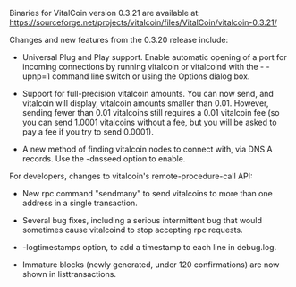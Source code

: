 Binaries for VitalCoin version 0.3.21 are available at:
  https://sourceforge.net/projects/vitalcoin/files/VitalCoin/vitalcoin-0.3.21/

Changes and new features from the 0.3.20 release include:

* Universal Plug and Play support.  Enable automatic opening of a port for incoming connections by running vitalcoin or vitalcoind with the - -upnp=1 command line switch or using the Options dialog box.

* Support for full-precision vitalcoin amounts.  You can now send, and vitalcoin will display, vitalcoin amounts smaller than 0.01.  However, sending fewer than 0.01 vitalcoins still requires a 0.01 vitalcoin fee (so you can send 1.0001 vitalcoins without a fee, but you will be asked to pay a fee if you try to send 0.0001).

* A new method of finding vitalcoin nodes to connect with, via DNS A records. Use the -dnsseed option to enable.

For developers, changes to vitalcoin's remote-procedure-call API:

* New rpc command "sendmany" to send vitalcoins to more than one address in a single transaction.

* Several bug fixes, including a serious intermittent bug that would sometimes cause vitalcoind to stop accepting rpc requests. 

* -logtimestamps option, to add a timestamp to each line in debug.log.

* Immature blocks (newly generated, under 120 confirmations) are now shown in listtransactions.
